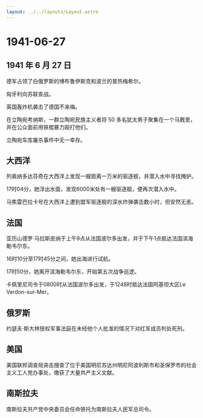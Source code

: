 ```yaml
---
layout: ../../layouts/Layout.astro
---
```


# 1941-06-27

## 1941 年 6 月 27 日

德军占领了白俄罗斯的博布鲁伊斯克和波兰的普热梅希尔。

匈牙利向苏联宣战。

英国轰炸机袭击了德国不来梅。

在立陶宛考纳斯，一群立陶宛民族主义者将 50
多名犹太男子聚集在一个马厩里，并在公众面前用铁棍暴力殴打他们。

立陶宛车库屠杀事件中无一幸存。

## 大西洋

列奥纳多达芬奇在大西洋上发现一艘距离一万米的驱逐舰，并潜入水中寻找掩护。

17时04分，她浮出水面，发现6000米处有一艘驱逐舰，便再次潜入水中。

马焦雷巴拉卡号在大西洋上遭到盟军驱逐舰的深水炸弹袭击数小时，但安然无恙。

## 法国

亚历山德罗·马拉斯皮纳于上午9点从法国波尔多出发，并于下午1点抵达法国滨海勒韦尔东。

16时10分至17时45分之间，她出海进行试航。

17时50分，她离开滨海勒韦尔东，开始第五次战争巡逻。

卡佩里尼司令于0800时从法国波尔多出发，于1248时抵达法国阿基坦大区Le
Verdon-sur-Mer。

## 俄罗斯

约瑟夫·斯大林授权军事法庭在未经他个人批准的情况下对红军成员判处死刑。

## 美国

美国联邦调查局突击搜查了位于美国明尼苏达州明尼阿波利斯市和圣保罗市的社会主义工人党办事处，缴获了大量共产主义文献。

## 南斯拉夫

南斯拉夫共产党中央委员会任命铁托为南斯拉夫人民军总司令。